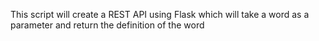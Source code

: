This script will create a REST API 
using Flask which will take a word 
as a parameter and return the 
definition of the word